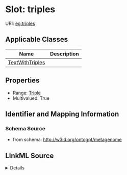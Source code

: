 # Slot: triples

URI: [eg:triples](http://w3id.org/ontogpt/environmental-metagenome/triples)



<!-- no inheritance hierarchy -->




## Applicable Classes

| Name | Description |
| --- | --- |
[TextWithTriples](TextWithTriples.md) | 






## Properties

* Range: [Triple](Triple.md)
* Multivalued: True








## Identifier and Mapping Information







### Schema Source


* from schema: http://w3id.org/ontogpt/metagenome




## LinkML Source

<details>
```yaml
name: triples
from_schema: http://w3id.org/ontogpt/metagenome
rank: 1000
multivalued: true
alias: triples
owner: TextWithTriples
domain_of:
- TextWithTriples
range: Triple
inlined: true
inlined_as_list: true

```
</details>